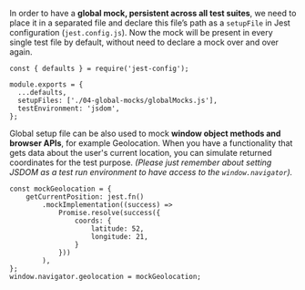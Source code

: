 In order to have a **global mock, persistent across all test suites**, we need to place it in a separated file and declare this file’s path as a `setupFile` in Jest configuration (`jest.config.js`). Now the mock will be present in every single test file by default, without need to declare a mock over and over again. 

```
const { defaults } = require('jest-config');

module.exports = {
  ...defaults, 
  setupFiles: ['./04-global-mocks/globalMocks.js'],
  testEnvironment: 'jsdom',
};
```

Global setup file can be also used to mock **window object methods and browser APIs**, for example Geolocation. When you have a functionality that gets data about the user's current location, you can simulate returned coordinates for the test purpose. _(Please just remember about setting JSDOM as a test run environment to have access to the `window.navigator`)._

```
const mockGeolocation = {
    getCurrentPosition: jest.fn()
        .mockImplementation((success) => 
            Promise.resolve(success({
                coords: {
                    latitude: 52,
                    longitude: 21,
                }
            }))
        ),
};
window.navigator.geolocation = mockGeolocation;
```